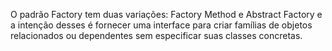 O padrão Factory tem duas variações: Factory Method e Abstract Factory e a intenção desses é fornecer uma interface para criar famílias de objetos relacionados ou dependentes sem especificar suas classes concretas.
